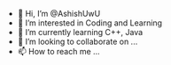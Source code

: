 - 👋 Hi, I’m @AshishUwU
- 👀 I’m interested in Coding and Learning
- 🌱 I’m currently learning C++, Java
- 💞️ I’m looking to collaborate on ...
- 📫 How to reach me ...

<!---
AshishUwU/AshishUwU is a ✨ special ✨ repository because its `README.md` (this file) appears on your GitHub profile.
You can click the Preview link to take a look at your changes.
--->
